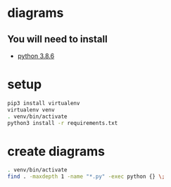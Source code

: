 # diagrams

## You will need to install

- [python 3.8.6](https://www.python.org/downloads/release/python-386)

# setup

```sh
pip3 install virtualenv
virtualenv venv
. venv/bin/activate
python3 install -r requirements.txt
```

# create diagrams

```sh
. venv/bin/activate
find . -maxdepth 1 -name "*.py" -exec python {} \;
```
